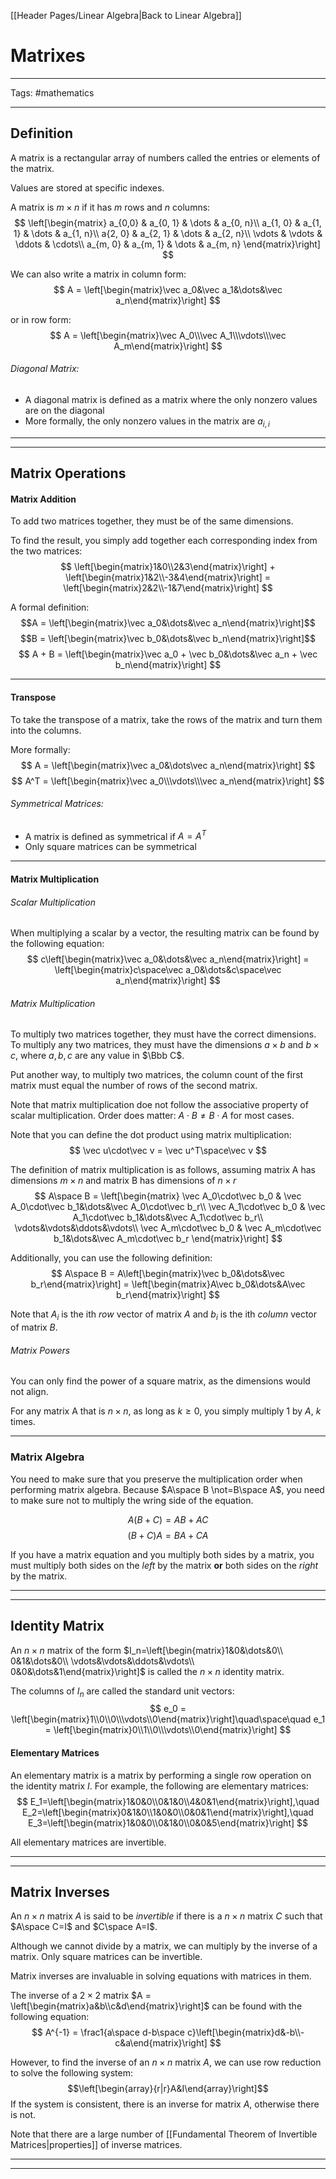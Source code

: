 [[Header Pages/Linear Algebra|Back to Linear Algebra]]

# Matrixes

---

Tags: #mathematics 

---

## Definition

A matrix is a rectangular array of numbers called the entries or elements of the matrix.

Values are stored at specific indexes.

A matrix is $m\times n$ if it has $m$ rows and $n$ columns:
$$
\left[\begin{matrix}
a_{0,0} & a_{0, 1} & \dots & a_{0, n}\\
a_{1, 0} & a_{1, 1} & \dots & a_{1, n}\\
a{2, 0} & a_{2, 1} & \dots & a_{2, n}\\
\vdots & \vdots & \ddots & \cdots\\
a_{m, 0} & a_{m, 1} & \dots & a_{m, n}
\end{matrix}\right]
$$

We can also write a matrix in column form:
$$
A = \left[\begin{matrix}\vec a_0&\vec a_1&\dots&\vec a_n\end{matrix}\right]
$$

or in row form:
$$
A = \left[\begin{matrix}\vec A_0\\\vec A_1\\\vdots\\\vec A_m\end{matrix}\right]
$$

###### Diagonal Matrix:
- A diagonal matrix is defined as a matrix where the only nonzero values are on the diagonal
- More formally, the only nonzero values in the matrix are $a_{i, i}$

---
---

## Matrix Operations

#### Matrix Addition

To add two matrices together, they must be of the same dimensions. 

To find the result, you simply add together each corresponding index from the two matrices:
$$
\left[\begin{matrix}1&0\\2&3\end{matrix}\right] + \left[\begin{matrix}1&2\\-3&4\end{matrix}\right] = \left[\begin{matrix}2&2\\-1&7\end{matrix}\right]
$$

A formal definition: 
$$A = \left[\begin{matrix}\vec a_0&\dots&\vec a_n\end{matrix}\right]$$
$$B = \left[\begin{matrix}\vec b_0&\dots&\vec b_n\end{matrix}\right]$$
$$
A + B = \left[\begin{matrix}\vec a_0 + \vec b_0&\dots&\vec a_n + \vec b_n\end{matrix}\right]
$$

---

#### Transpose

To take the transpose of a matrix, take the rows of the matrix and turn them into the columns.

More formally:
$$
A = \left[\begin{matrix}\vec a_0&\dots\vec a_n\end{matrix}\right]
$$
$$
A^T = \left[\begin{matrix}\vec a_0\\\vdots\\\vec a_n\end{matrix}\right]
$$

###### Symmetrical Matrices:
- A matrix is defined as symmetrical if $A=A^T$
- Only square matrices can be symmetrical

---

#### Matrix Multiplication 

###### Scalar Multiplication

When multiplying a scalar by a vector, the resulting matrix can be found by the following equation:
$$
c\left[\begin{matrix}\vec a_0&\dots&\vec a_n\end{matrix}\right] = \left[\begin{matrix}c\space\vec a_0&\dots&c\space\vec a_n\end{matrix}\right]
$$

###### Matrix Multiplication

To multiply two matrices together, they must have the correct dimensions. To multiply any two matrices, they must have the dimensions $a\times b$ and $b\times c$, where $a, b, c$ are any value in $\Bbb C$.

Put another way, to multiply two matrices, the column count of the first matrix must equal the number of rows of the second matrix.

Note that matrix multiplication doe not follow the associative property of scalar multiplication. Order does matter: $A\cdot B \not= B\cdot A$ for most cases.

Note that you can define the dot product using matrix multiplication:
$$
\vec u\cdot\vec v = \vec u^T\space\vec v
$$

The definition of matrix multiplication is as follows, assuming matrix A has dimensions $m\times n$ and matrix B has dimensions of $n\times r$
$$
A\space B = \left[\begin{matrix}
\vec A_0\cdot\vec b_0 & \vec A_0\cdot\vec b_1&\dots&\vec A_0\cdot\vec b_r\\
\vec A_1\cdot\vec b_0 & \vec A_1\cdot\vec b_1&\dots&\vec A_1\cdot\vec b_r\\
\vdots&\vdots&\ddots&\vdots\\
\vec A_m\cdot\vec b_0 & \vec A_m\cdot\vec b_1&\dots&\vec A_m\cdot\vec b_r
\end{matrix}\right]
$$

Additionally, you can use the following definition:
$$
A\space B = A\left[\begin{matrix}\vec b_0&\dots&\vec b_r\end{matrix}\right] = \left[\begin{matrix}A\vec b_0&\dots&A\vec b_r\end{matrix}\right]
$$

Note that $A_i$ is the ith *row* vector of matrix $A$ and $b_i$ is the ith *column* vector of matrix $B$.

###### Matrix Powers

You can only find the power of a square matrix, as the dimensions would not align.

For any matrix A that is $n\times n$, as long as $k\ge0$, you simply multiply 1 by $A$, $k$ times.

---

### Matrix Algebra

You need to make sure that you preserve the multiplication order when performing matrix algebra.
Because $A\space B \not=B\space A$, you need to make sure not to multiply the wring side of the equation.

$$
A(B + C) = AB + AC
$$
$$
(B + C)A = BA + CA
$$

If you have a matrix equation and you multiply both sides by a matrix, you must multiply both sides on the *left* by the matrix **or** both sides on the *right* by the matrix. 

---
---

## Identity Matrix

An $n\times n$ matrix of the form $I_n=\left[\begin{matrix}1&0&\dots&0\\
0&1&\dots&0\\
\vdots&\vdots&\ddots&\vdots\\
0&0&\dots&1\end{matrix}\right]$ is called the $n\times n$ identity matrix.

The columns of $I_n$ are called the standard unit vectors:
$$
e_0 = \left[\begin{matrix}1\\0\\0\\\vdots\\0\end{matrix}\right]\quad\space\quad
e_1 = \left[\begin{matrix}0\\1\\0\\\vdots\\0\end{matrix}\right]
$$

#### Elementary Matrices

An elementary matrix is a matrix by performing a single row operation on the identity matrix $I$.
For example, the following are elementary matrices:
$$
E_1=\left[\begin{matrix}1&0&0\\0&1&0\\4&0&1\end{matrix}\right],\quad  E_2=\left[\begin{matrix}0&1&0\\1&0&0\\0&0&1\end{matrix}\right],\quad 
E_3=\left[\begin{matrix}1&0&0\\0&1&0\\0&0&5\end{matrix}\right]
$$

All elementary matrices are invertible.

---
---

## Matrix Inverses

An $n\times n$ matrix $A$ is said to be *invertible* if there is a $n\times n$ matrix $C$ such that $A\space C=I$ and $C\space A=I$.

Although we cannot divide by a matrix, we can multiply by the inverse of a matrix.
Only square matrices can be invertible.

Matrix inverses are invaluable in solving equations with matrices in them.

The inverse of a $2\times2$ matrix $A = \left[\begin{matrix}a&b\\c&d\end{matrix}\right]$ can be found with the following equation:
$$
A^{-1} = \frac1{a\space d-b\space c}\left[\begin{matrix}d&-b\\-c&a\end{matrix}\right]
$$

However, to find the inverse of an $n\times n$ matrix $A$, we can use row reduction to solve the following system:$$\left[\begin{array}{r|r}A&I\end{array}\right]$$
If the system is consistent, there is an inverse for matrix $A$, otherwise there is not.

Note that there are a large number of [[Fundamental Theorem of Invertible Matrices|properties]] of inverse matrices.

---
---